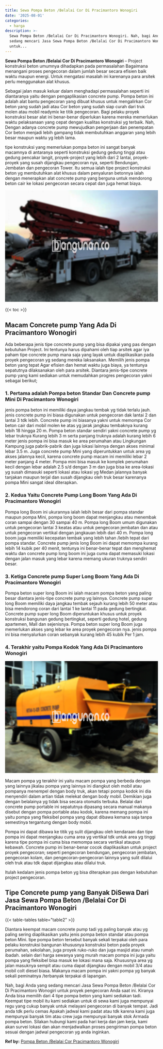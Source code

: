 ```yaml
---
title: Sewa Pompa Beton /Belalai Cor Di Pracimantoro Wonogiri
date: '2025-08-01'
categories:
  - harga
description: >-
  Sewa Pompa Beton /Belalai Cor Di Pracimantoro Wonogiri. Nah, bagi Anda yang
  sedang mencari Jasa Sewa Pompa Beton /Belalai Cor Di Pracimantoro Wonogiri
  untuk...
---
```


**Sewa Pompa Beton /Belalai Cor Di Pracimantoro Wonogiri** – Project konstruksi beton umumnya dihadapkan pada permasalahan Bagaimana menangani proses pengecoran dalam jumlah besar secara efisien baik waktu maupun energi. Untuk mengatasi masalah ini karenanya para arsitek perlu menggunakan alat khusus.

Sebagai jalan masuk keluar dalam menghadapi permasalahan seperti ini diantaranya yaitu dengan pengaplikasian concrete pump. Pompa beton ini adalah alat bantu pengecoran yang dibuat khusus untuk mengalirkan Cor beton yang sudah jadi atau Cor beton yang sudah siap curah dari truk molen atau mobil readymix ke titik pengecoran. Bagi pelaku proyek konstruksi besar alat ini benar-benar diperlukan karena mereka memerlukan waktu pelaksanaan yang cepat dengan kualitas konstruksi yg terbaik. Nah, Dengan adanya concrete pump mewujudkan pengerjaan dan penempatan Cor beton menjadi lebih gampang tidak membutuhkan anggaran yang lebih besar maupun waktu yg lebih lama.

tipe konstruksi yang memerlukan pompa beton ini sangat banyak macamnya di antaranya seperti konstruksi gedung gedung tinggi atau gedung pencakar langit, proyek-project yang lebih dari 2 lantai, proyek-proyek yang susah dijangkau pengecoran nya, seperti Bendungan, Jembatan dan pengecoran Tower. Itu semua ialah tipe project konstruksi beton yg membutuhkan alat khusus dalam penyaluran betonnya ialah dengan menerapkan alat concrete pump yang berguna untuk mendorong beton cair ke lokasi pengecoran secara cepat dan juga hemat biaya.

![Sewa Pompa Beton /Belalai Cor Di Pracimantoro Wonogiri](/images/sewa-concrete-pump-24.png)

{{< toc >}}

## Macam Concrete pump Yang Ada Di Pracimantoro Wonogiri

Ada beberapa jenis tipe concrete pump yang bisa dipakai yang pas dengan kebutuhan Project. Ini tentunya harus dipahami oleh tiap arsitek agar iya paham tipe concrete pump mana saja yang layak untuk diaplikasikan pada proyek pengecoran yg sedang mereka laksanakan. Memilih jenis pompa beton yang tepat Agar efisien dan hemat waktu juga biaya, ya tentunya sepatutnya dilaksanakan oleh para arsitek. Diantara jenis-tipe concrete pump yang kami sediakan untuk memudahkan progres pengecoran yakni sebagai berikut;

### 1\. Pertama adalah Pompa beton Standar Dan Concrete pump Mini Di Pracimantoro Wonogiri

jenis pompa beton ini memiliki daya jangkau tembak yg tidak terlalu jauh. jenis concrete pump ini biasa digunakan untuk pengecoran dak lantai 2 dan lantai 3 tdk lebih. Concrete pump ini biasanya yakni untuk memompa Cor beton cair dari mobil molen ke atas yg jarak jangkau tembaknya kurang lebih 18 hingga 20 m. Pompa beton standar sendiri yakni concrete pump yg lebar truknya Kurang lebih 3 m serta panjang truknya adalah kurang lebih 6 meter jenis pompa ini bisa masuk ke area perumahan atau Lingkungan Kampung juga pabrik-pabrik dan juga lokasi lainnya dengan akses minimal lebar 3.5 m. Juga concrete pump Mini yang diperuntukkan untuk area yg akses jalannya kecil, karena concrete pump macam ini memiliki lebar 2 meter panjang 4 meter. Pompa mini bisa masuk ke komplek perumahan kecil dengan lebar adalah 2.5 s/d dengan 3 m dan juga bisa ke area-lokasi yg susah dimasuki seperti lokasi atau lokasi yg Medan jalannya banyak tanjakan maupun terjal dan susah dijangkau oleh truk besar karenanya pompa Mini sangat ideal diterapkan.

### 2\. Kedua Yaitu Concrete Pump Long Boom Yang Ada Di Pracimantoro Wonogiri

Pompa long Boom ini ukurannya ialah lebih besar dari pompa standar maupun pompa Mini, pompa long boom dapat menjangkau atau menembak coran sampai dengan 30 sampai 40 m. Pompa long Boom umum digunakan untuk pengecoran lantai 3 keatas atau untuk pengecoran jembatan dan atau untuk pengecoran vertikal dengan jangkauan lebih dari 40 m. Pompa long boom juga memiliki kecepatan tembak yang lebih tahan /lebih tepat dari pompa standar. Concrete pump jenis long Boom ini dapat memompa kurang lebih 14 kubik per 40 menit, tentunya ini benar-benar tepat dan menghemat waktu dan concrete pump long boom ini juga cuma dapat memasuki lokasi dengan jalan masuk yang lebar karena memang ukuran truknya sendiri besar.

### 3\. Ketiga Concrete pump Super Long Boom Yang Ada Di Pracimantoro Wonogiri

Pompa beton super long Boom ini ialah macam pompa beton yang paling besar diantara jenis-tipe concrete pump yg lainnya. Concrete pump super long Boom memiliki daya jangkau tembak sejauh kurang lebih 50 meter atau bisa mendorong coran dari lantai 1 ke lantai 11 pada gedung bertingkat. Concrete pump super long Boom diperuntukan khusus untuk proyek konstruksi bangunan gedung bertingkat, seperti gedung hotel, gedung apartemen, Mall dan sejenisnya. Pompa beton super long Boom juga memerlukan akses yang lebar ke area proyek pengecoran nya. jenis pompa ini bisa menyalurkan coran sebanyak kurang lebih 45 kubik Per 1 jam.

### 4\. Terakhir yaitu Pompa Kodok Yang Ada Di Pracimantoro Wonogiri

![Sewa Pompa Beton /Belalai Cor Di Pracimantoro Wonogiri](/images/sewa-concrete-pump-08.png)

Macam pompa yg terakhir ini yaitu macam pompa yang berbeda dengan yang lainnya jikalau pompa yang lainnya ini diangkut oleh mobil atau pompanya menempel dengan body truk, akan tetapi pompa kodok ini dia menyendiri dalam artian tidak melekat dengan body mobil. Demikian juga dengan belalainya yg tidak bisa secara otomatis terbuka. Belalai dari concrete pump portable ini sepatutnya dipasang secara manual makanya disebut dengan pompa portable atau kodok, karena memang pompa ini yaitu pompa yang fleksibel pompa yang dapat dibawa kemana saja tanpa semestinya tergantung dengan body mobil.

Pompa ini dapat dibawa ke titik yg sulit dijangkau oleh kendaraan dan tipe pompa ini dapat menjangkau cuma area yg vertikal tdk untuk area yg tinggi karena tipe pompa ini cuma bisa memompa secara vertikal ataupun kebawah. Concrete pump ini benar-benar cocok diaplikasikan untuk project proyek pengecoran; seperti pengecoran bendungan, pengecoran jembatan, pengecoran kolam, dan pengecoran-pengecoran lainnya yang sulit dilalui oleh truk atau tdk dapat dijangkau atau dilalui truk.

Itulah kedalam jenis pompa beton yg bisa diterapkan pas dengan kebutuhan project pengecoran.

## Tipe Concrete pump yang Banyak DiSewa Dari Jasa Sewa Pompa Beton /Belalai Cor Di Pracimantoro Wonogiri

{{< table-tables table="table2" >}}

Diantara keempat macam concrete pump tadi yg paling banyak atau yg paling sering diaplikasikan yaitu jenis pompa beton standar atau pompa beton Mini. tipe pompa beton tersebut banyak sekali terpakai oleh para pelaku konstruksi bangunan khususnya konstruksi beton pada proyek perumahan, sekolahan, juga proyek ruko-ruko dan juga masjid atau rumah ibadah. selain dari harga sewanya yang murah macam pompa ini juga yaitu pompa yang fleksibel bisa masuk ke lokasi mana saja. Khususnya area yg jalan masuknya sempit atau cuma dapat dijangkau dengan mobil 3/4 atau mobil colt diesel biasa. Makanya macam pompa ini yakni pompa yg banyak sekali peminatnya /terbanyak terpakai di lapangan.

Nah, bagi Anda yang sedang mencari Jasa Sewa Pompa Beton /Belalai Cor Di Pracimantoro Wonogiri untuk proyek pengecoran Anda saat ini. Kiranya Anda bisa memilih dari 4 tipe pompa beton yang kami sediakan tadi. Keempat tipe mobil itu kami sediakan untuk di sewa kami juga mempunyai regu yang cukup banyak untuk melayani pengecoran di banyak tempat. Jadi anda tdk perlu cemas Apakah jadwal kami padat atau tdk karena kami juga mempunyai banyak tim atau crew juga mempunyai banyak stok Armada pompa beton. Silakan hubungi kami pada hari kerja dan jam kerja, kami akan survei lokasi dan akan menjadwalkan proses pengiriman pompa beton sesuai dengan jadwal pengecoran yg anda inginkan.

**Ref by:** [Pompa Beton /Belalai Cor Pracimantoro Wonogiri](https://id.wikipedia.org/wiki/Pompa)
